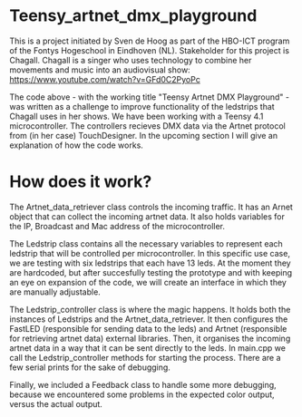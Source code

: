 # Teensy_artnet_dmx_playground

This is a project initiated by Sven de Hoog as part of the HBO-ICT program of the Fontys Hogeschool in Eindhoven (NL). Stakeholder for this project is Chagall. Chagall is a singer who uses technology to combine her movements and music into an audiovisual show: https://www.youtube.com/watch?v=GFd0C2PyoPc 

The code above - with the working title "Teensy Artnet DMX Playground" - was written as a challenge to improve functionality of the ledstrips that Chagall uses in her shows. We have been working with a Teensy 4.1 microcontroller. The controllers recieves DMX data via the Artnet protocol from (in her case) TouchDesigner. In the upcoming section I will give an explanation of how the code works.

# How does it work?

The Artnet_data_retriever class controls the incoming traffic. It has an Arnet object that can collect the incoming artnet data. It also holds variables for the IP, Broadcast and Mac address of the microcontroller.

The Ledstrip class contains all the necessary variables to represent each ledstrip that will be controlled per microcontroller. In this specific use case, we are testing with six ledstrips that each have 13 leds. At the moment they are hardcoded, but after succesfully testing the prototype and with keeping an eye on expansion of the code, we will create an interface in which they are manually adjustable. 

The Ledstrip_controller class is where the magic happens. It holds both the instances of Ledstrips and the Artnet_data_retriever. It then configures the FastLED (responsible for sending data to the leds) and Artnet (responsible for retrieving artnet data) external libraries. Then, it organises the incoming artnet data in a way that it can be sent directly to the leds. In main.cpp we  call the Ledstrip_controller methods for starting the process. There are a few serial prints for the sake of debugging.

Finally, we included a Feedback class to handle some more debugging, because we encountered some problems in the expected color output, versus the actual output.